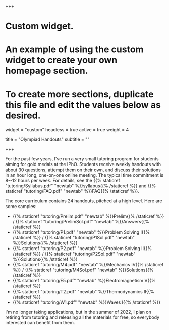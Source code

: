 +++
# Custom widget.
# An example of using the custom widget to create your own homepage section.
# To create more sections, duplicate this file and edit the values below as desired.
widget = "custom"
headless = true
active = true
weight = 4

title = "Olympiad Handouts"
subtitle = ""

+++

For the past few years, I've run a very small tutoring program for students aiming for gold medals at the IPhO. Students receive weekly handouts with about 30 questions, attempt them on their own, and discuss their solutions in an hour long, one-on-one online meeting. The typical time commitment is 8--12 hours per week. For details, see the {{% staticref "tutoring/Syllabus.pdf" "newtab" %}}syllabus{{% /staticref %}} and {{% staticref "tutoring/FAQ.pdf" "newtab" %}}FAQ{{% /staticref %}}.

The core curriculum contains 24 handouts, pitched at a high level. Here are some samples:

- {{% staticref "tutoring/Prelim.pdf" "newtab" %}}Prelim{{% /staticref %}} / {{% staticref "tutoring/PrelimSol.pdf" "newtab" %}}Answers{{% /staticref %}}
- {{% staticref "tutoring/P1.pdf" "newtab" %}}Problem Solving I{{% /staticref %}} / {{% staticref "tutoring/P1Sol.pdf" "newtab" %}}Solutions{{% /staticref %}}
- {{% staticref "tutoring/P2.pdf" "newtab" %}}Problem Solving II{{% /staticref %}} / {{% staticref "tutoring/P2Sol.pdf" "newtab" %}}Solutions{{% /staticref %}}
- {{% staticref "tutoring/M4.pdf" "newtab" %}}Mechanics IV{{% /staticref %}} / {{% staticref "tutoring/M4Sol.pdf" "newtab" %}}Solutions{{% /staticref %}}
- {{% staticref "tutoring/E5.pdf" "newtab" %}}Electromagnetism V{{% /staticref %}}
- {{% staticref "tutoring/T2.pdf" "newtab" %}}Thermodynamics II{{% /staticref %}}
- {{% staticref "tutoring/W1.pdf" "newtab" %}}Waves I{{% /staticref %}}

I'm no longer taking applications, but in the summer of 2022, I plan on retiring from tutoring and releasing all the materials for free, so everybody interested can benefit from them. 